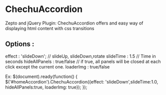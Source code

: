 ChechuAccordion
================================

Zepto and jQuery Plugin: ChechuAccordion offers and easy way of displaying html content with css transitions

Options :
---------

effect        : 'slideDown';  // slideUp, slideDown,rotate
slideTime     : 1.5           // Time in seconds
hideAllPanels : true/false    // if true, all panels will be closed at each click except the current one.
loaderImg     : true/false

Ex:
$(document).ready(function() {
    $('#homeAccordion').ChechuAccordion({effect: 'slideDown',slideTime:1.0, hideAllPanels:true, loaderImg: true});
});

